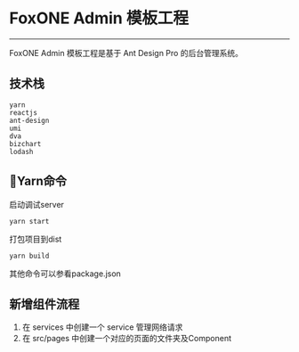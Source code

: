 # FoxONE Admin 模板工程
-------

FoxONE Admin 模板工程是基于 Ant Design Pro 的后台管理系统。


## 技术栈
```
yarn
reactjs
ant-design
umi
dva
bizchart
lodash
```

## Yarn命令

启动调试server

```yarn start```

打包项目到dist

```yarn build```

其他命令可以参看package.json

## 新增组件流程

1. 在 services 中创建一个 service 管理网络请求
2. 在 src/pages 中创建一个对应的页面的文件夹及Component
